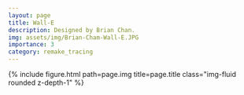 ```yaml
---
layout: page
title: Wall-E
description: Designed by Brian Chan.
img: assets/img/Brian-Cham-Wall-E.JPG
importance: 3
category: remake_tracing
---
```


<div class="row">
    <div class="col-sm mt-3 mt-md-0">
        {% include figure.html path=page.img title=page.title class="img-fluid rounded z-depth-1" %}
    </div>
</div>